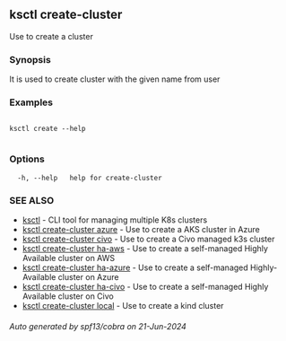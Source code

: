 ## ksctl create-cluster

Use to create a cluster

### Synopsis

It is used to create cluster with the given name from user

### Examples

```

ksctl create --help
	
```

### Options

```
  -h, --help   help for create-cluster
```

### SEE ALSO

* [ksctl](ksctl.md)	 - CLI tool for managing multiple K8s clusters
* [ksctl create-cluster azure](ksctl_create-cluster_azure.md)	 - Use to create a AKS cluster in Azure
* [ksctl create-cluster civo](ksctl_create-cluster_civo.md)	 - Use to create a Civo managed k3s cluster
* [ksctl create-cluster ha-aws](ksctl_create-cluster_ha-aws.md)	 - Use to create a self-managed Highly Available cluster on AWS
* [ksctl create-cluster ha-azure](ksctl_create-cluster_ha-azure.md)	 - Use to create a self-managed Highly-Available cluster on Azure
* [ksctl create-cluster ha-civo](ksctl_create-cluster_ha-civo.md)	 - Use to create a self-managed Highly Available cluster on Civo
* [ksctl create-cluster local](ksctl_create-cluster_local.md)	 - Use to create a kind cluster

###### Auto generated by spf13/cobra on 21-Jun-2024
